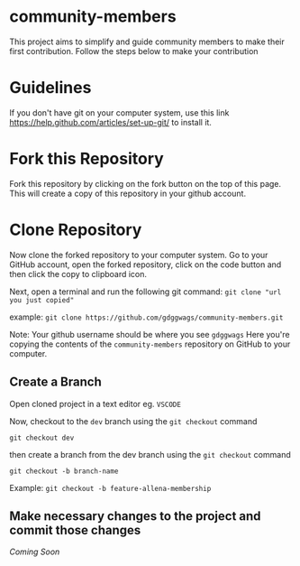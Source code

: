 # community-members
This project aims to simplify and guide community members to make their first contribution.
Follow the steps below to make your contribution

# Guidelines
If you don't have git on your computer system, use this link https://help.github.com/articles/set-up-git/ to install it.

# Fork this Repository
Fork this repository by clicking on the fork button on the top of this page. This will create a copy of this repository in your github account.

# Clone Repository
Now clone the forked repository to your computer system. Go to your GitHub account, open the forked repository, click on the code button and then click the copy to clipboard icon.

Next, open a terminal and run the following git command:
```git clone "url you just copied"```

example: ```git clone https://github.com/gdggwags/community-members.git```

Note: Your github username should be where you see `gdggwags` 
Here you're copying the contents of the `community-members` repository on GitHub to your computer.

## Create a Branch
Open cloned project in a text editor eg. `VSCODE`

Now, checkout to the `dev` branch using the `git checkout` command

```git checkout dev```

then create a branch from the dev branch using the `git checkout` command

```git checkout -b branch-name```

Example: ```git checkout -b feature-allena-membership```


## Make necessary changes to the project and commit those changes

*Coming Soon*

